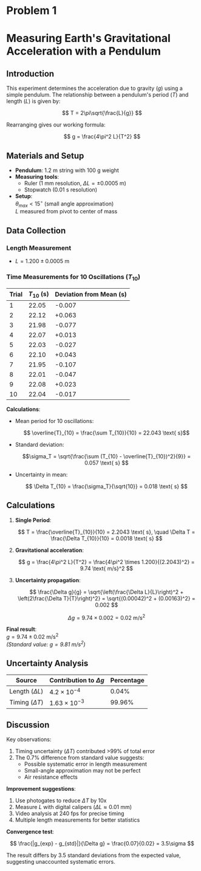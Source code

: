 # Problem 1

# Measuring Earth's Gravitational Acceleration with a Pendulum

## Introduction

This experiment determines the acceleration due to gravity ($g$) using a simple pendulum. The relationship between a pendulum's period ($T$) and length ($L$) is given by:

$$
T = 2\pi\sqrt{\frac{L}{g}}
$$

Rearranging gives our working formula:

$$
g = \frac{4\pi^2 L}{T^2}
$$

## Materials and Setup

- **Pendulum**: 1.2 m string with 100 g weight  
- **Measuring tools**:
  - Ruler (1 mm resolution, $\Delta L = \pm 0.0005$ m)
  - Stopwatch (0.01 s resolution)  
- **Setup**:  
  $\theta_{max} < 15^\circ$ (small angle approximation)  
  $L$ measured from pivot to center of mass

## Data Collection

### Length Measurement

- $L = 1.200 \pm 0.0005$ m

### Time Measurements for 10 Oscillations ($T_{10}$)

| Trial | $T_{10}$ (s) | Deviation from Mean (s) |
|-------|--------------|-------------------------|
| 1     | 22.05        | -0.007                  |
| 2     | 22.12        | +0.063                  |
| 3     | 21.98        | -0.077                  |
| 4     | 22.07        | +0.013                  |
| 5     | 22.03        | -0.027                  |
| 6     | 22.10        | +0.043                  |
| 7     | 21.95        | -0.107                  |
| 8     | 22.01        | -0.047                  |
| 9     | 22.08        | +0.023                  |
| 10    | 22.04        | -0.017                  |

**Calculations**:

- Mean period for 10 oscillations: 

  $$
  \overline{T}_{10} = \frac{\sum T_{10}}{10} = 22.043 \text{ s}$$

- Standard deviation:

  $$\sigma_T = \sqrt{\frac{\sum (T_{10} - \overline{T}_{10})^2}{9}} = 0.057 \text{ s}
  $$

- Uncertainty in mean:

  $$
  \Delta T_{10} = \frac{\sigma_T}{\sqrt{10}} = 0.018 \text{ s}
  $$

## Calculations

1. **Single Period**:

   $$
   T = \frac{\overline{T}_{10}}{10} = 2.2043 \text{ s}, \quad \Delta T = \frac{\Delta T_{10}}{10} = 0.0018 \text{ s}
   $$

2. **Gravitational acceleration**:

   $$
   g = \frac{4\pi^2 L}{T^2} = \frac{4\pi^2 \times 1.200}{(2.2043)^2} = 9.74 \text{ m/s}^2
   $$

3. **Uncertainty propagation**:

   $$
   \frac{\Delta g}{g} = \sqrt{\left(\frac{\Delta L}{L}\right)^2 + \left(2\frac{\Delta T}{T}\right)^2} = \sqrt{(0.00042)^2 + (0.00163)^2} = 0.002
   $$

   $$
   \Delta g = 9.74 \times 0.002 = 0.02 \text{ m/s}^2
   $$

**Final result**:  
$g = 9.74 \pm 0.02 \text{ m/s}^2$  
*(Standard value: $g = 9.81 \text{ m/s}^2$)*

## Uncertainty Analysis

| Source          | Contribution to $\Delta g$ | Percentage |
|-----------------|---------------------------|------------|
| Length ($\Delta L$) | $4.2 \times 10^{-4}$      | 0.04%      |
| Timing ($\Delta T$) | $1.63 \times 10^{-3}$     | 99.96%     |

## Discussion

Key observations:

1. Timing uncertainty ($\Delta T$) contributed >99% of total error
2. The 0.7% difference from standard value suggests:
   - Possible systematic error in length measurement
   - Small-angle approximation may not be perfect
   - Air resistance effects

**Improvement suggestions**:

1. Use photogates to reduce $\Delta T$ by 10x
2. Measure $L$ with digital calipers ($\Delta L \approx 0.01$ mm)
3. Video analysis at 240 fps for precise timing
4. Multiple length measurements for better statistics

**Convergence test**:

$$
\frac{|g_{exp} - g_{std}|}{\Delta g} = \frac{0.07}{0.02} = 3.5\sigma
$$

The result differs by 3.5 standard deviations from the expected value, suggesting unaccounted systematic errors.